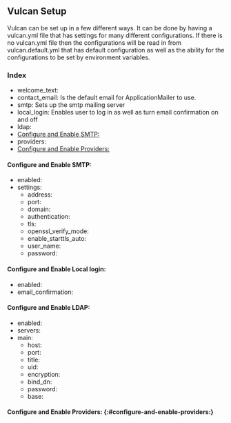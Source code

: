 ## Vulcan Setup

Vulcan can be set up in a few different ways. It can be done by having a vulcan.yml file that has settings for many different configurations. If there is no vulcan.yml file then the configurations will be read in from vulcan.default.yml that has default configuration as well as the ability for the configurations to be set by environment variables.

### Index

* welcome_text: 
* contact_email: Is the default email for ApplicationMailer to use.
* smtp: Sets up the smtp mailing server
* local_login: Enables user to log in as well as turn email confirmation on and off
* ldap: 
* [Configure and Enable SMTP:]()
* providers:
* [Configure and Enable Providers:](#configureandenableproviders:)

#### Configure and Enable SMTP:
* enabled:
* settings:
    * address:
    * port:
    * domain:
    * authentication:
    * tls:
    * openssl_verify_mode:
    * enable_starttls_auto:
    * user_name:
    * password:

#### Configure and Enable Local login:
* enabled:
* email_confirmation:

#### Configure and Enable LDAP:
* enabled:
* servers:
* main:
    * host:
    * port:
    * title:
    * uid:
    * encryption:
    * bind_dn:
    * password:
    * base:

#### Configure and Enable Providers: {:#configure-and-enable-providers:}

